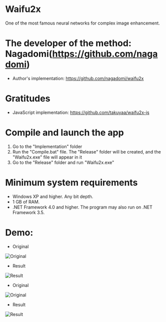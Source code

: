 # Waifu2x
One of the most famous neural networks for complex image enhancement.

# The developer of the method: Nagadomi(https://github.com/nagadomi)
* Author's implementation: https://github.com/nagadomi/waifu2x

# Gratitudes
* JavaScript implementation: https://github.com/takuyaa/waifu2x-js

# Compile and launch the app
1. Go to the "Implementation" folder
2. Run the "Compile.bat" file. The "Release" folder will be created, and the "Waifu2x.exe" file will appear in it
3. Go to the "Release" folder and run "Waifu2x.exe"

# Minimum system requirements
* Windows XP and higher. Any bit depth.
* 1 GB of RAM.
* .NET Framework 4.0 and higher. The program may also run on .NET Framework 3.5.

# Demo:

* Original

![Original](https://github.com/ColorfulSoft/StyleTransfer-Colorization-SuperResolution/blob/master/Enhancing/Waifu2x/Examples/Tubingen.jpg)

* Result

![Result](https://github.com/ColorfulSoft/StyleTransfer-Colorization-SuperResolution/blob/master/Enhancing/Waifu2x/Examples/Tubingen.png)

* Original

![Original](https://github.com/ColorfulSoft/StyleTransfer-Colorization-SuperResolution/blob/master/Enhancing/Waifu2x/Examples/Zelenograd.jpg)

* Result

![Result](https://github.com/ColorfulSoft/StyleTransfer-Colorization-SuperResolution/blob/master/Enhancing/Waifu2x/Examples/Zelenograd.png)
